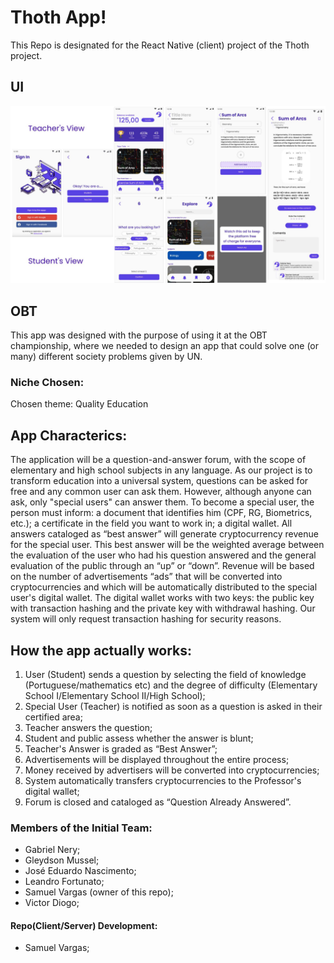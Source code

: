 # Thoth App!
This Repo is designated for the React Native (client) project of the Thoth project.

## UI
![Ui Overview](https://github.com/samupp2758/thoth-app/blob/main/overview.jpg)


## OBT
This app was designed with the purpose of using it at the OBT championship, where we needed to design an app that could solve one (or many) different society problems given by UN.

### Niche Chosen: 
Chosen theme: Quality Education

## App Characterics: 
The application will be a question-and-answer forum, with the scope of elementary and high school subjects in any language.
As our project is to transform education into a universal system, questions can be asked for free and any common user can ask them. However, although anyone can ask, only "special users" can answer them. To become a special user, the person must inform: a document that identifies him (CPF, RG, Biometrics, etc.); a certificate in the field you want to work in; a digital wallet.
All answers cataloged as “best answer” will generate cryptocurrency revenue for the special user. This best answer will be the weighted average between the evaluation of the user who had his question answered and the general evaluation of the public through an “up” or “down”.
Revenue will be based on the number of advertisements “ads” that will be converted into cryptocurrencies and which will be automatically distributed to the special user's digital wallet.
The digital wallet works with two keys: the public key with transaction hashing and the private key with withdrawal hashing. Our system will only request transaction hashing for security reasons.

## How the app actually works: 
1. User (Student) sends a question by selecting the field of knowledge (Portuguese/mathematics etc) and the degree of difficulty (Elementary School I/Elementary School II/High School);
2. Special User (Teacher) is notified as soon as a question is asked in their certified area;
3. Teacher answers the question;
4. Student and public assess whether the answer is blunt;
5. Teacher's Answer is graded as “Best Answer”;
6. Advertisements will be displayed throughout the entire process;
7. Money received by advertisers will be converted into cryptocurrencies;
6. System automatically transfers cryptocurrencies to the Professor's digital wallet;
7. Forum is closed and cataloged as “Question Already Answered”.

### Members of the Initial Team: 
- Gabriel Nery; 
- Gleydson  Mussel; 
- José Eduardo Nascimento; 
- Leandro Fortunato; 
- Samuel Vargas (owner of this repo); 
- Victor Diogo; 
#### Repo(Client/Server) Development:
- Samuel Vargas;

